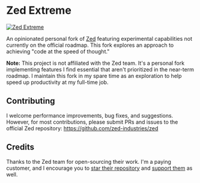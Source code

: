 # Zed Extreme

[![Zed Extreme](https://img.shields.io/endpoint?url=https://raw.githubusercontent.com/vic8or/zed-extreme/main/assets/badge/v0-extreme.json)](https://github.com/vic8or/zed-extreme)

An opinionated personal fork of [Zed](https://github.com/zed-industries/zed) featuring experimental capabilities not currently on the official roadmap. This fork explores an  approach to achieving "code at the speed of thought."

**Note:** This project is not affiliated with the Zed team. It's a personal fork implementing features I find essential that aren't prioritized in the near-term roadmap. I maintain this fork in my spare time as an exploration to help speed up productivity at my full-time job.

## Contributing

I welcome performance improvements, bug fixes, and suggestions. However, for most contributions, please submit PRs and issues to the official Zed repository: https://github.com/zed-industries/zed

## Credits

Thanks to the Zed team for open-sourcing their work. I'm a paying customer, and I encourage you to [star their repository](https://github.com/zed-industries/zed) and [support them](https://zed.dev) as well.